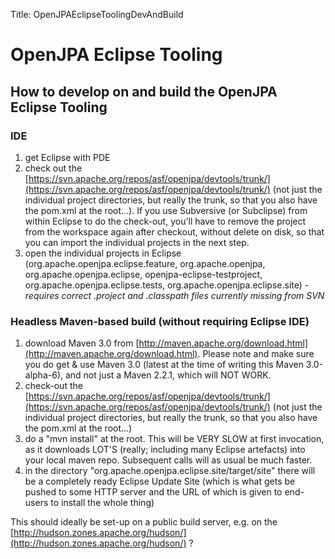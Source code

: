 Title: OpenJPAEclipseToolingDevAndBuild

<a name="OpenJPAEclipseToolingDevAndBuild-OpenJPAEclipseTooling"></a>

# OpenJPA Eclipse Tooling

<a name="OpenJPAEclipseToolingDevAndBuild-HowtodeveloponandbuildtheOpenJPAEclipseTooling"></a>

## How to develop on and build the OpenJPA Eclipse Tooling

<a name="OpenJPAEclipseToolingDevAndBuild-IDE"></a>

### IDE

1. get Eclipse with PDE
1. check out the [https://svn.apache.org/repos/asf/openjpa/devtools/trunk/](https://svn.apache.org/repos/asf/openjpa/devtools/trunk/)
(not just the individual project directories, but really the trunk, so that
you also have the pom.xml at the root...).  If you use Subversive (or
Subclipse) from within Eclipse to do the check-out, you'll have to remove
the project from the workspace again after checkout, without delete on
disk, so that you can import the individual projects in the next step.
1. open the individual projects in Eclipse
(org.apache.openjpa.eclipse.feature, org.apache.openjpa,
org.apache.openjpa.eclipse, openjpa-eclipse-testproject,
org.apache.openjpa.eclipse.tests, org.apache.openjpa.eclipse.site) -
_*requires correct .project and .classpath files currently missing from
SVN*_


<a name="OpenJPAEclipseToolingDevAndBuild-HeadlessMaven-basedbuild(withoutrequiringEclipseIDE)"></a>

### Headless Maven-based build (without requiring Eclipse IDE)

1. download Maven 3.0 from [http://maven.apache.org/download.html](http://maven.apache.org/download.html).  Please
note and make sure you do get & use Maven 3.0 (latest at the time of
writing this Maven 3.0-alpha-6), and not just a Maven 2.2.1, which will NOT
WORK.
1. check-out the [https://svn.apache.org/repos/asf/openjpa/devtools/trunk/](https://svn.apache.org/repos/asf/openjpa/devtools/trunk/)
(not just the individual project directories, but really the trunk, so that
you also have the pom.xml at the root...)
1. do a "mvn install" at the root.  This will be VERY SLOW at first
invocation, as it downloads LOT'S (really; including many Eclipse
artefacts) into your local maven repo. Subsequent calls will as usual be
much faster.
1. in the directory "org.apache.openjpa.eclipse.site/target/site" there will
be a completely ready Eclipse Update Site (which is what gets be pushed to
some HTTP server and the URL of which is given to end-users to install the
whole thing)

This should ideally be set-up on a public build server, e.g. on the
[http://hudson.zones.apache.org/hudson/](http://hudson.zones.apache.org/hudson/) ?
